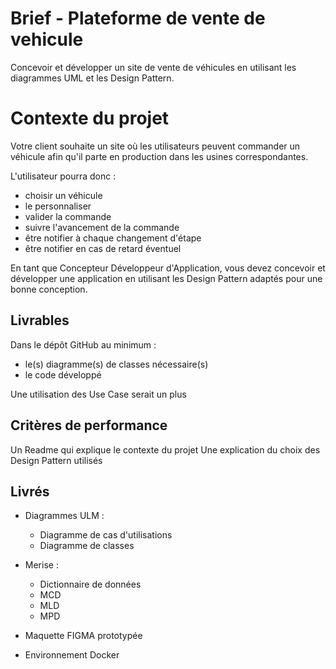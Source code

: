 # Brief - Plateforme de vente de vehicule

Concevoir et développer un site de vente de véhicules en utilisant les diagrammes UML et les Design Pattern.

# **Contexte du projet**

Votre client souhaite un site où les utilisateurs peuvent commander un véhicule afin qu'il parte en production dans les usines correspondantes.

L'utilisateur pourra donc :

- choisir un véhicule
- le personnaliser
- valider la commande
- suivre l'avancement de la commande
- être notifier à chaque changement d'étape
- être notifier en cas de retard éventuel

En tant que Concepteur Développeur d'Application, vous devez concevoir et développer une application en utilisant les Design Pattern adaptés pour une bonne conception.

## **Livrables**

Dans le dépôt GitHub au minimum :

- le(s) diagramme(s) de classes nécessaire(s)
- le code développé

Une utilisation des Use Case serait un plus

## **Critères de performance**

Un Readme qui explique le contexte du projet
Une explication du choix des Design Pattern utilisés

## Livrés

- Diagrammes ULM :

  - Diagramme de cas d'utilisations
  - Diagramme de classes

- Merise :

  - Dictionnaire de données
  - MCD
  - MLD
  - MPD

- Maquette FIGMA prototypée

- Environnement Docker
